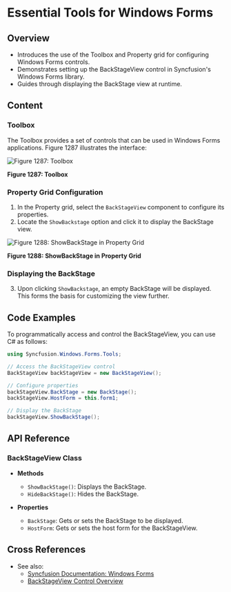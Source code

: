 <!--
source: image
domain: syncfusion-sdk
task: pdf-ocr-to-markdown
language: en (keep original; do not translate)
source_filename: page_1907.jpeg
document_name: tools
page_number: 1907
page_id: tools#page_1907
product: Syncfusion Winforms
version: 11.4.0.26
timestamp: 2025-08-09T09:22:43Z
fidelity: lossless
-->

# Essential Tools for Windows Forms

## Overview
- Introduces the use of the Toolbox and Property grid for configuring Windows Forms controls.
- Demonstrates setting up the BackStageView control in Syncfusion's Windows Forms library.
- Guides through displaying the BackStage view at runtime.

## Content

### Toolbox
The Toolbox provides a set of controls that can be used in Windows Forms applications. Figure 1287 illustrates the interface:

![Figure 1287: Toolbox](https://i.imgur.com/figure1287.png)

**Figure 1287: Toolbox**

### Property Grid Configuration
1. In the Property grid, select the `BackStageView` component to configure its properties.
2. Locate the `ShowBackstage` option and click it to display the BackStage view.

![Figure 1288: ShowBackStage in Property Grid](https://i.imgur.com/figure1288.png)

**Figure 1288: ShowBackStage in Property Grid**

### Displaying the BackStage
3. Upon clicking `ShowBackstage`, an empty BackStage will be displayed. This forms the basis for customizing the view further.

## Code Examples
To programmatically access and control the BackStageView, you can use C# as follows:

```csharp
using Syncfusion.Windows.Forms.Tools;

// Access the BackStageView control
BackStageView backStageView = new BackStageView();

// Configure properties
backStageView.BackStage = new BackStage();
backStageView.HostForm = this.form1;

// Display the BackStage
backStageView.ShowBackStage();
```

## API Reference
### BackStageView Class
- **Methods**
  - `ShowBackStage()`: Displays the BackStage.
  - `HideBackStage()`: Hides the BackStage.

- **Properties**
  - `BackStage`: Gets or sets the BackStage to be displayed.
  - `HostForm`: Gets or sets the host form for the BackStageView.

## Cross References
- See also:
  - [Syncfusion Documentation: Windows Forms](https://help.syncfusion.com/windowsforms)
  - [BackStageView Control Overview](https://help.syncfusion.com/windowsforms/backstageview)

<!-- tags: Syncfusion, WinForms, BackStageView, Toolbox, Property Grid, Version 11.4.0.26, Windows Forms tools keywords: BackStageView, Property Grid, configured, display, runtime, Toolbox-->